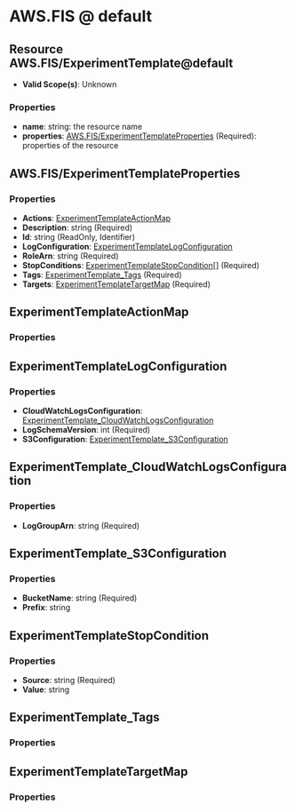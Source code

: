 # AWS.FIS @ default

## Resource AWS.FIS/ExperimentTemplate@default
* **Valid Scope(s)**: Unknown
### Properties
* **name**: string: the resource name
* **properties**: [AWS.FIS/ExperimentTemplateProperties](#awsfisexperimenttemplateproperties) (Required): properties of the resource

## AWS.FIS/ExperimentTemplateProperties
### Properties
* **Actions**: [ExperimentTemplateActionMap](#experimenttemplateactionmap)
* **Description**: string (Required)
* **Id**: string (ReadOnly, Identifier)
* **LogConfiguration**: [ExperimentTemplateLogConfiguration](#experimenttemplatelogconfiguration)
* **RoleArn**: string (Required)
* **StopConditions**: [ExperimentTemplateStopCondition](#experimenttemplatestopcondition)[] (Required)
* **Tags**: [ExperimentTemplate_Tags](#experimenttemplatetags) (Required)
* **Targets**: [ExperimentTemplateTargetMap](#experimenttemplatetargetmap) (Required)

## ExperimentTemplateActionMap
### Properties

## ExperimentTemplateLogConfiguration
### Properties
* **CloudWatchLogsConfiguration**: [ExperimentTemplate_CloudWatchLogsConfiguration](#experimenttemplatecloudwatchlogsconfiguration)
* **LogSchemaVersion**: int (Required)
* **S3Configuration**: [ExperimentTemplate_S3Configuration](#experimenttemplates3configuration)

## ExperimentTemplate_CloudWatchLogsConfiguration
### Properties
* **LogGroupArn**: string (Required)

## ExperimentTemplate_S3Configuration
### Properties
* **BucketName**: string (Required)
* **Prefix**: string

## ExperimentTemplateStopCondition
### Properties
* **Source**: string (Required)
* **Value**: string

## ExperimentTemplate_Tags
### Properties

## ExperimentTemplateTargetMap
### Properties

